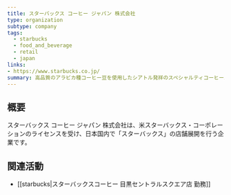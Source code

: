 ```yaml
---
title: スターバックス コーヒー ジャパン 株式会社
type: organization
subtype: company
tags:
  - starbucks
  - food_and_beverage
  - retail
  - japan
links:
- https://www.starbucks.co.jp/
summary: 高品質のアラビカ種コーヒー豆を使用したシアトル発祥のスペシャルティコーヒーストア。日本国内で店舗を展開し、コーヒー文化の提供と地域社会への貢献を目指している。
---
```


## 概要
スターバックス コーヒー ジャパン 株式会社は、米スターバックス・コーポレーションのライセンスを受け、日本国内で「スターバックス」の店舗展開を行う企業です。

## 関連活動
- [[starbucks|スターバックスコーヒー 目黒セントラルスクエア店 勤務]]
